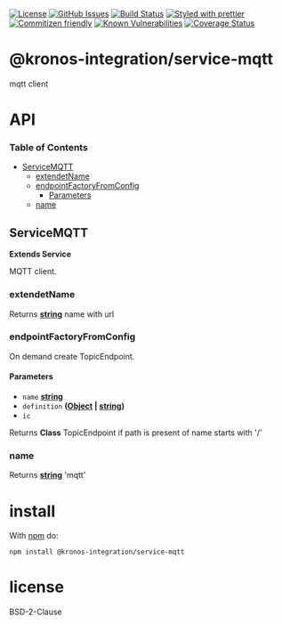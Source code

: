 [![License](https://img.shields.io/badge/License-0BSD-blue.svg)](https://spdx.org/licenses/0BSD.html)
[![GitHub Issues](https://img.shields.io/github/issues/Kronos-Integration/service-mqtt.svg?style=flat-square)](https://github.com/Kronos-Integration/service-mqtt/issues)
[![Build Status](https://img.shields.io/endpoint.svg?url=https%3A%2F%2Factions-badge.atrox.dev%2FKronos-Integration%2Fservice-mqtt%2Fbadge\&style=flat)](https://actions-badge.atrox.dev/Kronos-Integration/service-mqtt/goto)
[![Styled with prettier](https://img.shields.io/badge/styled_with-prettier-ff69b4.svg)](https://github.com/prettier/prettier)
[![Commitizen friendly](https://img.shields.io/badge/commitizen-friendly-brightgreen.svg)](http://commitizen.github.io/cz-cli/)
[![Known Vulnerabilities](https://snyk.io/test/github/Kronos-Integration/service-mqtt/badge.svg)](https://snyk.io/test/github/Kronos-Integration/service-mqtt)
[![Coverage Status](https://coveralls.io/repos/Kronos-Integration/service-mqtt/badge.svg)](https://coveralls.io/github/Kronos-Integration/service-mqtt)

# @kronos-integration/service-mqtt

mqtt client

# API

<!-- Generated by documentation.js. Update this documentation by updating the source code. -->

### Table of Contents

*   [ServiceMQTT](#servicemqtt)
    *   [extendetName](#extendetname)
    *   [endpointFactoryFromConfig](#endpointfactoryfromconfig)
        *   [Parameters](#parameters)
    *   [name](#name)

## ServiceMQTT

**Extends Service**

MQTT client.

### extendetName

Returns **[string](https://developer.mozilla.org/docs/Web/JavaScript/Reference/Global_Objects/String)** name with url

### endpointFactoryFromConfig

On demand create TopicEndpoint.

#### Parameters

*   `name` **[string](https://developer.mozilla.org/docs/Web/JavaScript/Reference/Global_Objects/String)**&#x20;
*   `definition` **([Object](https://developer.mozilla.org/docs/Web/JavaScript/Reference/Global_Objects/Object) | [string](https://developer.mozilla.org/docs/Web/JavaScript/Reference/Global_Objects/String))**&#x20;
*   `ic` &#x20;

Returns **Class** TopicEndpoint if path is present of name starts with '/'

### name

Returns **[string](https://developer.mozilla.org/docs/Web/JavaScript/Reference/Global_Objects/String)** 'mqtt'

# install

With [npm](http://npmjs.org) do:

```shell
npm install @kronos-integration/service-mqtt
```

# license

BSD-2-Clause

